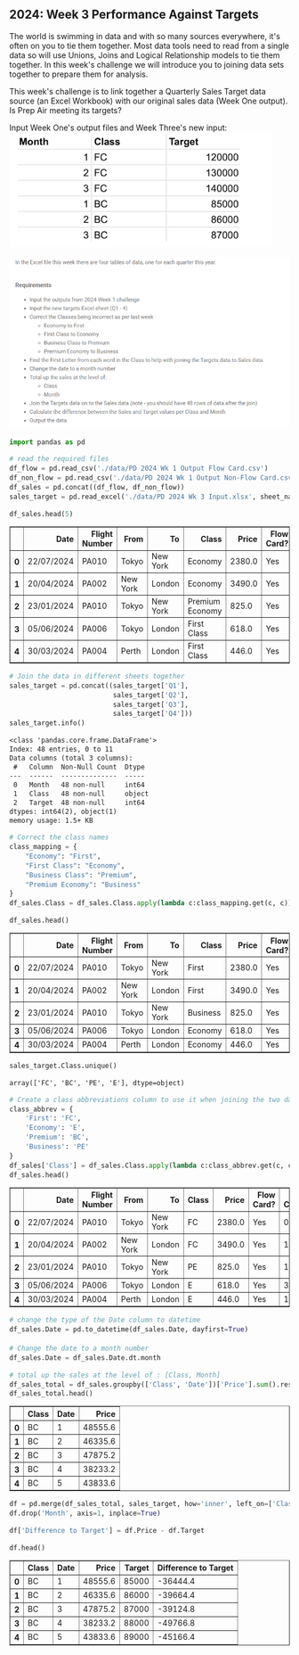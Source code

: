 ## 2024: Week 3 Performance Against Targets
The world is swimming in data and with so many sources everywhere, it's often on you to tie them together. Most data tools need to read from a single data so will use Unions, Joins and Logical Relationship models to tie them together. In this week's challenge we will introduce you to joining data sets together to prepare them for analysis. 

This week's challenge is to link together a Quarterly Sales Target data source (an Excel Workbook) with our original sales data (Week One output). Is Prep Air meeting its targets?

Input
Week One's output files and Week Three's new input: 
![image.png](eb800a34-b543-444e-bbb6-66f3efa581f0.png)

![image.png](ec560b71-28e3-4ff3-baf9-a13a9e2961d8.png)


```python
import pandas as pd
```


```python
# read the required files
df_flow = pd.read_csv('./data/PD 2024 Wk 1 Output Flow Card.csv')
df_non_flow = pd.read_csv('./data/PD 2024 Wk 1 Output Non-Flow Card.csv')
df_sales = pd.concat((df_flow, df_non_flow))
sales_target = pd.read_excel('./data/PD 2024 Wk 3 Input.xlsx', sheet_name=['Q1', 'Q2', 'Q3', 'Q4'])
```


```python
df_sales.head(5)
```




<div>
<style scoped>
    .dataframe tbody tr th:only-of-type {
        vertical-align: middle;
    }

    .dataframe tbody tr th {
        vertical-align: top;
    }

    .dataframe thead th {
        text-align: right;
    }
</style>
<table border="1" class="dataframe">
  <thead>
    <tr style="text-align: right;">
      <th></th>
      <th>Date</th>
      <th>Flight Number</th>
      <th>From</th>
      <th>To</th>
      <th>Class</th>
      <th>Price</th>
      <th>Flow Card?</th>
      <th>Bags Checked</th>
      <th>Meal Type</th>
    </tr>
  </thead>
  <tbody>
    <tr>
      <th>0</th>
      <td>22/07/2024</td>
      <td>PA010</td>
      <td>Tokyo</td>
      <td>New York</td>
      <td>Economy</td>
      <td>2380.0</td>
      <td>Yes</td>
      <td>0</td>
      <td>Egg Free</td>
    </tr>
    <tr>
      <th>1</th>
      <td>20/04/2024</td>
      <td>PA002</td>
      <td>New York</td>
      <td>London</td>
      <td>Economy</td>
      <td>3490.0</td>
      <td>Yes</td>
      <td>1</td>
      <td>Vegan</td>
    </tr>
    <tr>
      <th>2</th>
      <td>23/01/2024</td>
      <td>PA010</td>
      <td>Tokyo</td>
      <td>New York</td>
      <td>Premium Economy</td>
      <td>825.0</td>
      <td>Yes</td>
      <td>1</td>
      <td>Vegetarian</td>
    </tr>
    <tr>
      <th>3</th>
      <td>05/06/2024</td>
      <td>PA006</td>
      <td>Tokyo</td>
      <td>London</td>
      <td>First Class</td>
      <td>618.0</td>
      <td>Yes</td>
      <td>3</td>
      <td>Vegan</td>
    </tr>
    <tr>
      <th>4</th>
      <td>30/03/2024</td>
      <td>PA004</td>
      <td>Perth</td>
      <td>London</td>
      <td>First Class</td>
      <td>446.0</td>
      <td>Yes</td>
      <td>1</td>
      <td>Nut Free</td>
    </tr>
  </tbody>
</table>
</div>




```python
# Join the data in different sheets together
sales_target = pd.concat((sales_target['Q1'],
                          sales_target['Q2'],
                          sales_target['Q3'],
                          sales_target['Q4']))
sales_target.info()
```

    <class 'pandas.core.frame.DataFrame'>
    Index: 48 entries, 0 to 11
    Data columns (total 3 columns):
     #   Column  Non-Null Count  Dtype 
    ---  ------  --------------  ----- 
     0   Month   48 non-null     int64 
     1   Class   48 non-null     object
     2   Target  48 non-null     int64 
    dtypes: int64(2), object(1)
    memory usage: 1.5+ KB
    


```python
# Correct the class names
class_mapping = {
    "Economy": "First",
    "First Class": "Economy",
    "Business Class": "Premium",
    "Premium Economy": "Business"
}
df_sales.Class = df_sales.Class.apply(lambda c:class_mapping.get(c, c))
```


```python
df_sales.head()
```




<div>
<style scoped>
    .dataframe tbody tr th:only-of-type {
        vertical-align: middle;
    }

    .dataframe tbody tr th {
        vertical-align: top;
    }

    .dataframe thead th {
        text-align: right;
    }
</style>
<table border="1" class="dataframe">
  <thead>
    <tr style="text-align: right;">
      <th></th>
      <th>Date</th>
      <th>Flight Number</th>
      <th>From</th>
      <th>To</th>
      <th>Class</th>
      <th>Price</th>
      <th>Flow Card?</th>
      <th>Bags Checked</th>
      <th>Meal Type</th>
    </tr>
  </thead>
  <tbody>
    <tr>
      <th>0</th>
      <td>22/07/2024</td>
      <td>PA010</td>
      <td>Tokyo</td>
      <td>New York</td>
      <td>First</td>
      <td>2380.0</td>
      <td>Yes</td>
      <td>0</td>
      <td>Egg Free</td>
    </tr>
    <tr>
      <th>1</th>
      <td>20/04/2024</td>
      <td>PA002</td>
      <td>New York</td>
      <td>London</td>
      <td>First</td>
      <td>3490.0</td>
      <td>Yes</td>
      <td>1</td>
      <td>Vegan</td>
    </tr>
    <tr>
      <th>2</th>
      <td>23/01/2024</td>
      <td>PA010</td>
      <td>Tokyo</td>
      <td>New York</td>
      <td>Business</td>
      <td>825.0</td>
      <td>Yes</td>
      <td>1</td>
      <td>Vegetarian</td>
    </tr>
    <tr>
      <th>3</th>
      <td>05/06/2024</td>
      <td>PA006</td>
      <td>Tokyo</td>
      <td>London</td>
      <td>Economy</td>
      <td>618.0</td>
      <td>Yes</td>
      <td>3</td>
      <td>Vegan</td>
    </tr>
    <tr>
      <th>4</th>
      <td>30/03/2024</td>
      <td>PA004</td>
      <td>Perth</td>
      <td>London</td>
      <td>Economy</td>
      <td>446.0</td>
      <td>Yes</td>
      <td>1</td>
      <td>Nut Free</td>
    </tr>
  </tbody>
</table>
</div>




```python
sales_target.Class.unique()
```




    array(['FC', 'BC', 'PE', 'E'], dtype=object)




```python
# Create a class abbreviations column to use it when joining the two dataframes
class_abbrev = {
    'First': 'FC',
    'Economy': 'E',
    'Premium': 'BC',
    'Business': 'PE'
}
df_sales['Class'] = df_sales.Class.apply(lambda c:class_abbrev.get(c, c))
df_sales.head()
```




<div>
<style scoped>
    .dataframe tbody tr th:only-of-type {
        vertical-align: middle;
    }

    .dataframe tbody tr th {
        vertical-align: top;
    }

    .dataframe thead th {
        text-align: right;
    }
</style>
<table border="1" class="dataframe">
  <thead>
    <tr style="text-align: right;">
      <th></th>
      <th>Date</th>
      <th>Flight Number</th>
      <th>From</th>
      <th>To</th>
      <th>Class</th>
      <th>Price</th>
      <th>Flow Card?</th>
      <th>Bags Checked</th>
      <th>Meal Type</th>
    </tr>
  </thead>
  <tbody>
    <tr>
      <th>0</th>
      <td>22/07/2024</td>
      <td>PA010</td>
      <td>Tokyo</td>
      <td>New York</td>
      <td>FC</td>
      <td>2380.0</td>
      <td>Yes</td>
      <td>0</td>
      <td>Egg Free</td>
    </tr>
    <tr>
      <th>1</th>
      <td>20/04/2024</td>
      <td>PA002</td>
      <td>New York</td>
      <td>London</td>
      <td>FC</td>
      <td>3490.0</td>
      <td>Yes</td>
      <td>1</td>
      <td>Vegan</td>
    </tr>
    <tr>
      <th>2</th>
      <td>23/01/2024</td>
      <td>PA010</td>
      <td>Tokyo</td>
      <td>New York</td>
      <td>PE</td>
      <td>825.0</td>
      <td>Yes</td>
      <td>1</td>
      <td>Vegetarian</td>
    </tr>
    <tr>
      <th>3</th>
      <td>05/06/2024</td>
      <td>PA006</td>
      <td>Tokyo</td>
      <td>London</td>
      <td>E</td>
      <td>618.0</td>
      <td>Yes</td>
      <td>3</td>
      <td>Vegan</td>
    </tr>
    <tr>
      <th>4</th>
      <td>30/03/2024</td>
      <td>PA004</td>
      <td>Perth</td>
      <td>London</td>
      <td>E</td>
      <td>446.0</td>
      <td>Yes</td>
      <td>1</td>
      <td>Nut Free</td>
    </tr>
  </tbody>
</table>
</div>




```python
# change the type of the Date column to datetime
df_sales.Date = pd.to_datetime(df_sales.Date, dayfirst=True)

# Change the date to a month number
df_sales.Date = df_sales.Date.dt.month

```


```python
# total up the sales at the level of : [Class, Month]
df_sales_total = df_sales.groupby(['Class', 'Date'])['Price'].sum().reset_index()
df_sales_total.head()
```




<div>
<style scoped>
    .dataframe tbody tr th:only-of-type {
        vertical-align: middle;
    }

    .dataframe tbody tr th {
        vertical-align: top;
    }

    .dataframe thead th {
        text-align: right;
    }
</style>
<table border="1" class="dataframe">
  <thead>
    <tr style="text-align: right;">
      <th></th>
      <th>Class</th>
      <th>Date</th>
      <th>Price</th>
    </tr>
  </thead>
  <tbody>
    <tr>
      <th>0</th>
      <td>BC</td>
      <td>1</td>
      <td>48555.6</td>
    </tr>
    <tr>
      <th>1</th>
      <td>BC</td>
      <td>2</td>
      <td>46335.6</td>
    </tr>
    <tr>
      <th>2</th>
      <td>BC</td>
      <td>3</td>
      <td>47875.2</td>
    </tr>
    <tr>
      <th>3</th>
      <td>BC</td>
      <td>4</td>
      <td>38233.2</td>
    </tr>
    <tr>
      <th>4</th>
      <td>BC</td>
      <td>5</td>
      <td>43833.6</td>
    </tr>
  </tbody>
</table>
</div>




```python
df = pd.merge(df_sales_total, sales_target, how='inner', left_on=['Class', 'Date'], right_on=['Class', 'Month'])
df.drop('Month', axis=1, inplace=True)
```


```python
df['Difference to Target'] = df.Price - df.Target
```


```python
df.head()
```




<div>
<style scoped>
    .dataframe tbody tr th:only-of-type {
        vertical-align: middle;
    }

    .dataframe tbody tr th {
        vertical-align: top;
    }

    .dataframe thead th {
        text-align: right;
    }
</style>
<table border="1" class="dataframe">
  <thead>
    <tr style="text-align: right;">
      <th></th>
      <th>Class</th>
      <th>Date</th>
      <th>Price</th>
      <th>Target</th>
      <th>Difference to Target</th>
    </tr>
  </thead>
  <tbody>
    <tr>
      <th>0</th>
      <td>BC</td>
      <td>1</td>
      <td>48555.6</td>
      <td>85000</td>
      <td>-36444.4</td>
    </tr>
    <tr>
      <th>1</th>
      <td>BC</td>
      <td>2</td>
      <td>46335.6</td>
      <td>86000</td>
      <td>-39664.4</td>
    </tr>
    <tr>
      <th>2</th>
      <td>BC</td>
      <td>3</td>
      <td>47875.2</td>
      <td>87000</td>
      <td>-39124.8</td>
    </tr>
    <tr>
      <th>3</th>
      <td>BC</td>
      <td>4</td>
      <td>38233.2</td>
      <td>88000</td>
      <td>-49766.8</td>
    </tr>
    <tr>
      <th>4</th>
      <td>BC</td>
      <td>5</td>
      <td>43833.6</td>
      <td>89000</td>
      <td>-45166.4</td>
    </tr>
  </tbody>
</table>
</div>


